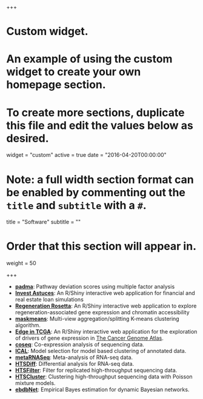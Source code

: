 +++
# Custom widget.
# An example of using the custom widget to create your own homepage section.
# To create more sections, duplicate this file and edit the values below as desired.
widget = "custom"
active = true
date = "2016-04-20T00:00:00"

# Note: a full width section format can be enabled by commenting out the `title` and `subtitle` with a `#`.
title = "Software"
subtitle = ""

# Order that this section will appear in.
weight = 50

+++

- [**padma**](https://bioconductor.org/packages/padma/): Pathway deviation scores using multiple factor analysis
- [**Invest Astuces**](https://investastuces.com/simulateurs/): An R/Shiny interactive web application for financial and real estate loan simulations
- [**Regeneration Rosetta**](http://ls-shiny-prod.uwm.edu/rosetta/): An R/Shiny interactive web application to explore
regeneration-associated gene expression and chromatin accessibility
- [**maskmeans**](https://github.com/andreamrau/maskmeans): Multi-view aggregation/splitting K-means clustering algorithm.
- [**Edge in TCGA**](http://ls-shiny-prod.uwm.edu/edge_in_tcga/): An R/Shiny interactive web application for the exploration of drivers of gene expression in [The Cancer Genome Atlas](https://cancergenome.nih.gov/).
- [**coseq**](https://bioconductor.org/packages/coseq/): Co-expression analysis of sequencing data.
- [**ICAL**](https://github.com/Gallopin/ICAL): Model selection for model based clustering of annotated data.
- [**metaRNASeq**](https://cran.r-project.org/web/packages/metaRNASeq/index.html): Meta-analysis of RNA-seq data.
- [**HTSDiff**](https://r-forge.r-project.org/R/?group_id=1504): Differential analysis for RNA-seq data.
- [**HTSFilter**](http://www.bioconductor.org/packages/release/bioc/html/HTSFilter.html): Filter for replicated high-throughput sequencing data.
- [**HTSCluster**](http://cran.r-project.org/web/packages/HTSCluster): Clustering high-throughput sequencing data with Poisson mixture models.
- [**ebdbNet**](http://cran.r-project.org/web/packages/ebdbNet): Empirical Bayes estimation for dynamic Bayesian networks.

